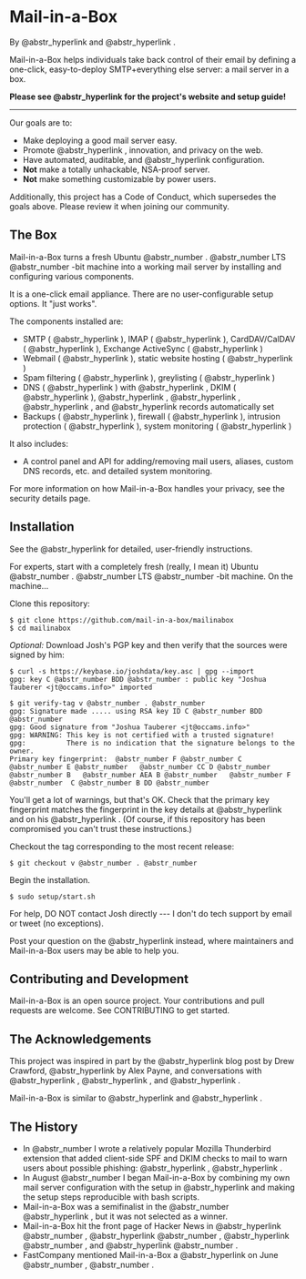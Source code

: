 # Mail-in-a-Box

By @abstr_hyperlink and @abstr_hyperlink .

Mail-in-a-Box helps individuals take back control of their email by defining a one-click, easy-to-deploy SMTP+everything else server: a mail server in a box.

**Please see @abstr_hyperlink for the project's website and setup guide!**

* * *

Our goals are to:

  * Make deploying a good mail server easy.
  * Promote @abstr_hyperlink , innovation, and privacy on the web.
  * Have automated, auditable, and @abstr_hyperlink configuration.
  * **Not** make a totally unhackable, NSA-proof server.
  * **Not** make something customizable by power users.



Additionally, this project has a Code of Conduct, which supersedes the goals above. Please review it when joining our community.

## The Box

Mail-in-a-Box turns a fresh Ubuntu @abstr_number . @abstr_number LTS @abstr_number -bit machine into a working mail server by installing and configuring various components.

It is a one-click email appliance. There are no user-configurable setup options. It "just works".

The components installed are:

  * SMTP ( @abstr_hyperlink ), IMAP ( @abstr_hyperlink ), CardDAV/CalDAV ( @abstr_hyperlink ), Exchange ActiveSync ( @abstr_hyperlink )
  * Webmail ( @abstr_hyperlink ), static website hosting ( @abstr_hyperlink )
  * Spam filtering ( @abstr_hyperlink ), greylisting ( @abstr_hyperlink )
  * DNS ( @abstr_hyperlink ) with @abstr_hyperlink , DKIM ( @abstr_hyperlink ), @abstr_hyperlink , @abstr_hyperlink , @abstr_hyperlink , and @abstr_hyperlink records automatically set
  * Backups ( @abstr_hyperlink ), firewall ( @abstr_hyperlink ), intrusion protection ( @abstr_hyperlink ), system monitoring ( @abstr_hyperlink )



It also includes:

  * A control panel and API for adding/removing mail users, aliases, custom DNS records, etc. and detailed system monitoring.



For more information on how Mail-in-a-Box handles your privacy, see the security details page.

## Installation

See the @abstr_hyperlink for detailed, user-friendly instructions.

For experts, start with a completely fresh (really, I mean it) Ubuntu @abstr_number . @abstr_number LTS @abstr_number -bit machine. On the machine...

Clone this repository:
    
    
    $ git clone https://github.com/mail-in-a-box/mailinabox
    $ cd mailinabox
    

_Optional:_ Download Josh's PGP key and then verify that the sources were signed by him:
    
    
    $ curl -s https://keybase.io/joshdata/key.asc | gpg --import
    gpg: key C @abstr_number BDD @abstr_number : public key "Joshua Tauberer <jt@occams.info>" imported
    
    $ git verify-tag v @abstr_number . @abstr_number 
    gpg: Signature made ..... using RSA key ID C @abstr_number BDD @abstr_number 
    gpg: Good signature from "Joshua Tauberer <jt@occams.info>"
    gpg: WARNING: This key is not certified with a trusted signature!
    gpg:          There is no indication that the signature belongs to the owner.
    Primary key fingerprint:  @abstr_number F @abstr_number C  @abstr_number E @abstr_number   @abstr_number CC D @abstr_number   @abstr_number B   @abstr_number AEA B @abstr_number   @abstr_number F @abstr_number  C @abstr_number B DD @abstr_number
    

You'll get a lot of warnings, but that's OK. Check that the primary key fingerprint matches the fingerprint in the key details at @abstr_hyperlink and on his @abstr_hyperlink . (Of course, if this repository has been compromised you can't trust these instructions.)

Checkout the tag corresponding to the most recent release:
    
    
    $ git checkout v @abstr_number . @abstr_number
    

Begin the installation.
    
    
    $ sudo setup/start.sh
    

For help, DO NOT contact Josh directly --- I don't do tech support by email or tweet (no exceptions).

Post your question on the @abstr_hyperlink instead, where maintainers and Mail-in-a-Box users may be able to help you.

## Contributing and Development

Mail-in-a-Box is an open source project. Your contributions and pull requests are welcome. See CONTRIBUTING to get started. 

## The Acknowledgements

This project was inspired in part by the @abstr_hyperlink blog post by Drew Crawford, @abstr_hyperlink by Alex Payne, and conversations with @abstr_hyperlink , @abstr_hyperlink , and @abstr_hyperlink .

Mail-in-a-Box is similar to @abstr_hyperlink and @abstr_hyperlink .

## The History

  * In @abstr_number I wrote a relatively popular Mozilla Thunderbird extension that added client-side SPF and DKIM checks to mail to warn users about possible phishing: @abstr_hyperlink , @abstr_hyperlink .
  * In August @abstr_number I began Mail-in-a-Box by combining my own mail server configuration with the setup in @abstr_hyperlink and making the setup steps reproducible with bash scripts.
  * Mail-in-a-Box was a semifinalist in the @abstr_number @abstr_hyperlink , but it was not selected as a winner.
  * Mail-in-a-Box hit the front page of Hacker News in @abstr_hyperlink @abstr_number , @abstr_hyperlink @abstr_number , @abstr_hyperlink @abstr_number , and @abstr_hyperlink @abstr_number .
  * FastCompany mentioned Mail-in-a-Box a @abstr_hyperlink on June @abstr_number , @abstr_number .


